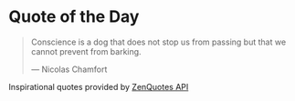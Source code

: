 # Quote of the Day

<!-- QUOTE_START -->
> Conscience is a dog that does not stop us from passing but that we cannot prevent from barking.
>
> — Nicolas Chamfort

Inspirational quotes provided by <a href="https://zenquotes.io/" target="_blank">ZenQuotes API</a>
<!-- QUOTE_END -->